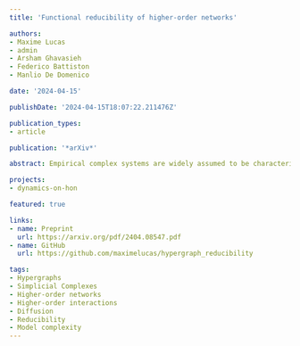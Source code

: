 ```yaml
---
title: 'Functional reducibility of higher-order networks'

authors:
- Maxime Lucas
- admin
- Arsham Ghavasieh
- Federico Battiston
- Manlio De Domenico

date: '2024-04-15'

publishDate: '2024-04-15T18:07:22.211476Z'

publication_types:
- article

publication: '*arXiv*'

abstract: Empirical complex systems are widely assumed to be characterized not only by pairwise interactions, but also by higher-order (group) interactions that affect collective phenomena, from metabolic reactions to epidemics. Nevertheless, higher-order networks' superior descriptive power -- compared to classical pairwise networks -- comes with a much increased model complexity and computational cost. Consequently, it is of paramount importance to establish a quantitative method to determine when such a modeling framework is advantageous with respect to pairwise models, and to which extent it provides a parsimonious description of empirical systems. Here, we propose a principled method, based on information compression, to analyze the reducibility of higher-order networks to lower-order interactions, by identifying redundancies in diffusion processes while preserving the relevant functional information. The analysis of a broad spectrum of empirical systems shows that, although some networks contain non-compressible group interactions, others can be effectively approximated by lower-order interactions -- some technological and biological systems even just by pairwise interactions. More generally, our findings mark a significant step towards minimizing the dimensionality of models for complex systems.

projects: 
- dynamics-on-hon

featured: true

links:
- name: Preprint
  url: https://arxiv.org/pdf/2404.08547.pdf
- name: GitHub
  url: https://github.com/maximelucas/hypergraph_reducibility

tags:
- Hypergraphs
- Simplicial Complexes
- Higher-order networks
- Higher-order interactions
- Diffusion
- Reducibility
- Model complexity
---
```


